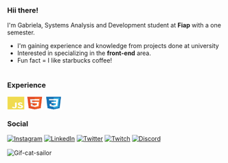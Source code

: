 ### Hii there!
I'm Gabriela, Systems Analysis and Development student at <strong>Fiap</strong> with a one semester.
+ I'm gaining experience and knowledge from projects done at university 
+ Interested in specializing in the <strong>front-end</strong> area.
+ Fun fact = I like starbucks coffee!
#


### Experience
<div style="display: inline_block">
<img align="center" alt="Gabi-Js" height="30" width="40" src="https://raw.githubusercontent.com/devicons/devicon/master/icons/javascript/javascript-plain.svg">
<img align="center" alt="Gabi-HTML" height="30" width="40" src="https://raw.githubusercontent.com/devicons/devicon/master/icons/html5/html5-original.svg">
<img align="center" alt="Gabi-CSS" height="30" width="40" src="https://raw.githubusercontent.com/devicons/devicon/master/icons/css3/css3-original.svg">
</div>




### Social
[![Instagram](https://img.shields.io/badge/Instagram-%23E4405F.svg?logo=Instagram&logoColor=white)](https://instagram.com/gabimezze) [![LinkedIn](https://img.shields.io/badge/LinkedIn-%230077B5.svg?logo=linkedin&logoColor=white)](https://linkedin.com/in/gabimezze) [![Twitter](https://img.shields.io/badge/Twitter-%231DA1F2.svg?logo=Twitter&logoColor=white)](https://twitter.com/gabimezze) [![Twitch](https://img.shields.io/badge/Twitch-%238000FF.svg?logo=Twitch&logoColor=white)](https://www.twitch.tv/gabimezze) [![Discord](https://img.shields.io/badge/Discord-%235858FA.svg?logo=Discord&logoColor=white)](https://discord.gg/7UVeznRyW9)


<div>
<img align="center" alt="Gif-cat-sailor" src="https://i.gifer.com/1z8v.gif"
</div>